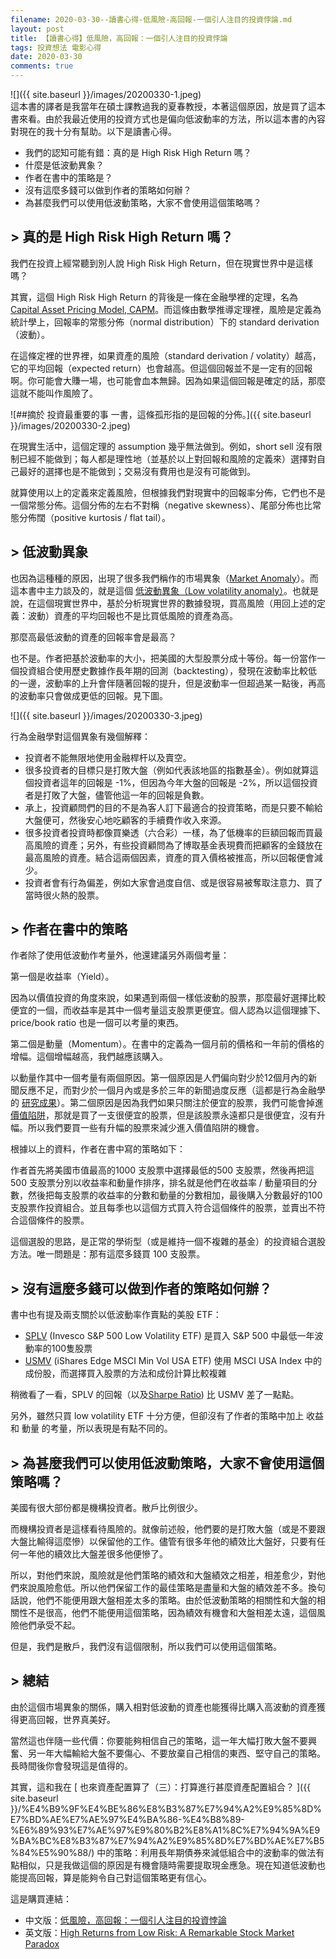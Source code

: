 ```yaml
---
filename: 2020-03-30--讀書心得-低風險-高回報-一個引人注目的投資悖論.md
layout: post
title: 【讀書心得】低風險，高回報：一個引人注目的投資悖論
tags: 投資想法 電影心得
date: 2020-03-30
comments: true
---
```


![]({{ site.baseurl }}/images/20200330-1.jpeg)  
這本書的譯者是我當年在碩士課教過我的夏春教授，本著這個原因，放是買了這本書來看。由於我最近使用的投資方式也是偏向低波動率的方法，所以這本書的內容對現在的我十分有幫助。以下是讀書心得。

* 我們的認知可能有錯：真的是 High Risk High Return 嗎？
* 什麼是低波動異象？
* 作者在書中的策略是？
* 沒有這麼多錢可以做到作者的策略如何辦？
* 為甚麼我們可以使用低波動策略，大家不會使用這個策略嗎？

## > 真的是 High Risk High Return 嗎？

我們在投資上經常聽到別人說 High Risk High Return，但在現實世界中是這樣嗎？

其實，這個 High Risk High Return 的背後是一條在金融學裡的定理，名為 [Capital Asset Pricing Model, CAPM](https://www.investopedia.com/terms/c/capm.asp)。而這條由數學推導定理裡，風險是定義為統計學上，回報率的常態分佈（normal distribution）下的 standard derivation（波動）。

在這條定裡的世界裡，如果資產的風險（standard derivation / volatity）越高，它的平均回報（expected return）也會越高。但這個回報並不是一定有的回報啊。你可能會大賺一場，也可能會血本無歸。因為如果這個回報是確定的話，那麼這就不能叫作風險了。

![##摘於 投資最重要的事 一書，這條孤形指的是回報的分佈。]({{ site.baseurl }}/images/20200330-2.jpeg)

在現實生活中，這個定理的 assumption 幾乎無法做到。例如，short sell 沒有限制已經不能做到；每人都是理性地（並基於以上對回報和風險的定義來）選擇對自己最好的選擇也是不能做到；交易沒有費用也是沒有可能做到。

就算使用以上的定義來定義風險，但根據我們對現實中的回報率分佈，它們也不是一個常態分佈。這個分佈的左右不對稱（negative skewness）、尾部分佈也比常態分佈闊（positive kurtosis / flat tail）。

## > 低波動異象

也因為這種種的原因，出現了很多我們稱作的市場異象（[Market Anomaly](https://en.m.wikipedia.org/wiki/Market_anomaly)）。而這本書中主力談及的，就是這個 [低波動異象（Low volatility anomaly）](https://en.m.wikipedia.org/wiki/Low-volatility_anomaly)。也就是說，在這個現實世界中，基於分析現實世界的數據發現，買高風險（用回上述的定義：波動）資產的平均回報也不是比買低風險的資產為高。

那麼高最低波動的資產的回報率會是最高？

也不是。作者把基於波動率的大小，把美國的大型股票分成十等份。每一份當作一個投資組合使用歷史數據作長年期的回測（backtesting），發現在波動率比較低的一邊，波動率的上升會伴隨著回報的提升，但是波動率一但超過某一點後，再高的波動率只會做成更低的回報。見下圖。

![]({{ site.baseurl }}/images/20200330-3.jpeg)

行為金融學對這個異象有幾個解釋：

* 投資者不能無限地使用金融桿杆以及賣空。
* 很多投資者的目標只是打敗大盤（例如代表該地區的指數基金）。例如就算這個投資者這年的回報是 -1%，但因為今年大盤的回報是 -2%，所以這個投資者是打敗了大盤，儘管他這一年的回報是負數。
* 承上，投資顧問們的目的不是為客人訂下最適合的投資策略，而是只要不輸給大盤便可，然後安心地吃顧客的手續費作收入來源。
* 很多投資者投資時都像買樂透（六合彩）一樣，為了低機率的巨額回報而買最高風險的資產；另外，有些投資顧問為了博取基金表現費而把顧客的金錢放在最高風險的資產。結合這兩個因素，資產的買入價格被推高，所以回報便會減少。
* 投資者會有行為偏差，例如大家會過度自信、或是很容易被奪取注意力、買了當時很火熱的股票。

## > 作者在書中的策略

作者除了使用低波動作考量外，他還建議另外兩個考量：

第一個是收益率（Yield）。

因為以價值投資的角度來說，如果遇到兩個一樣低波動的股票，那麼最好選擇比較便宜的一個，而收益率是其中一個考量這支股票更便宜。個人認為以這個理據下、price/book ratio 也是一個可以考量的東西。

第二個是動量（Momentum）。在書中的定義為一個月前的價格和一年前的價格的增幅。這個增幅越高，我們越應該購入。

以動量作其中一個考量有兩個原因。第一個原因是人們偏向對少於12個月內的新聞反應不足，而對少於一個月內或是多於三年的新聞過度反應（這都是行為金融學的 [研究成果](https://www.anderson.ucla.edu/faculty-and-research/anderson-review/momentum)）。第二個原因是因為我們如果只關注於便宜的股票，我們可能會掉進[價值陷阱](https://www.investopedia.com/terms/v/valuetrap.asp)，那就是買了一支很便宜的股票，但是該股票永遠都只是很便宜，沒有升幅。所以我們要買一些有升幅的股票來減少進入價值陷阱的機會。

根據以上的資料，作者在書中寫的策略如下：

作者首先將美國市值最高的1000 支股票中選擇最低的500 支股票，然後再把這 500 支股票分別以收益率和動量作排序，排名就是他們在收益率 / 動量項目的分數，然後把每支股票的收益率的分數和動量的分數相加，最後購入分數最好的100支股票作投資組合。並且每季也以這個方式買入符合這個條件的股票，並賣出不符合這個條件的股票。

這個選股的思路，是正常的學術型（或是維持一個不複雜的基金）的投資組合選股方法。唯一問題是：那有這麼多錢買 100 支股票。

## > 沒有這麼多錢可以做到作者的策略如何辦？

書中也有提及兩支關於以低波動率作賣點的美股 ETF：

* [SPLV](https://www.etf.com/SPLV) (Invesco S&P 500 Low Volatility ETF) 是買入 S&P 500 中最低一年波動率的100隻股票
* [USMV](https://www.etf.com/USMV) (iShares Edge MSCI Min Vol USA ETF) 使用 MSCI USA Index 中的成份股，而選擇買入股票的方法和成份計算比較複雜

稍微看了一看，SPLV 的回報（以及[Sharpe Ratio](https://www.investopedia.com/articles/07/sharpe_ratio.asp)) 比 USMV 差了一點點。

另外，雖然只買 low volatility ETF 十分方便，但卻沒有了作者的策略中加上 收益 和 動量 的考量，所以表現是有點不同的。

## > 為甚麼我們可以使用低波動策略，大家不會使用這個策略嗎？

美國有很大部份都是機構投資者。散戶比例很少。

而機構投資者是這樣看待風險的。就像前述般，他們要的是打敗大盤（或是不要跟大盤比輸得這麼慘）以保留他的工作。儘管有很多年他的績效比大盤好，只要有任何一年他的續效比大盤差很多他便慘了。

所以，對他們來說，風險就是他們策略的績效和大盤績效之相差，相差愈少，對他們來說風險愈低。所以他們保留工作的最佳策略是盡量和大盤的績效差不多。換句話說，他們不能便用跟大盤相差太多的策略。由於低波動策略的相關性和大盤的相關性不是很高，他們不能便用這個策略，因為績效有機會和大盤相差太遠，這個風險他們承受不起。

但是，我們是散戶，我們沒有這個限制，所以我們可以使用這個策略。

## > 總結

由於這個市場異象的關係，購入相對低波動的資產也能獲得比購入高波動的資產獲得更高回報，世界真美好。

當然這也伴隨一些代價：你要能夠相信自己的策略，這一年大幅打敗大盤不要興奮、另一年大幅輸給大盤不要傷心、不要放棄自己相信的東西、堅守自己的策略。長時間後你會發現這是值得的。

其實，這和我在 [ 也來資產配置算了（三）：打算進行甚麼資產配置組合？ ]({{ site.baseurl }}/%E4%B9%9F%E4%BE%86%E8%B3%87%E7%94%A2%E9%85%8D%E7%BD%AE%E7%AE%97%E4%BA%86-%E4%B8%89-%E6%89%93%E7%AE%97%E9%80%B2%E8%A1%8C%E7%94%9A%E9%BA%BC%E8%B3%87%E7%94%A2%E9%85%8D%E7%BD%AE%E7%B5%84%E5%90%88/) 中的策略：利用長年期債券來減低組合中的波動率的做法有點相似，只是我做這個的原因是有機會隨時需要提取現金應急。現在知道低波動也能提高回報，算是能夠令自己對這個策略更有信心。

這是購買連結：

* 中文版：[低風險，高回報：一個引人注目的投資悖論](https://www.books.com.tw/products/CN11565350)
* 英文版：[High Returns from Low Risk: A Remarkable Stock Market Paradox](https://www.amazon.com/High-Returns-Low-Risk-Remarkable/dp/1119351057)
